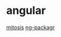 # angular

[mitosis](https://github.com/BuilderIO/mitosis)
[ng-packagr](https://github.com/ng-packagr/ng-packagr)
